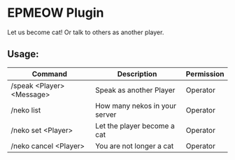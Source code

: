 # EPMEOW Plugin

Let us become cat! Or talk to others as another player.  

## Usage:

| Command                       | Description                   | Permission |
| ----------------------------- | ----------------------------- | ---------- |
| /speak \<Player\> \<Message\> | Speak as another Player       | Operator   |
| /neko list                    | How many nekos in your server | Operator   |
| /neko set \<Player\>          | Let the player become a cat   | Operator   |
| /neko cancel \<Player\>       | You are not longer a cat      | Operator   |

